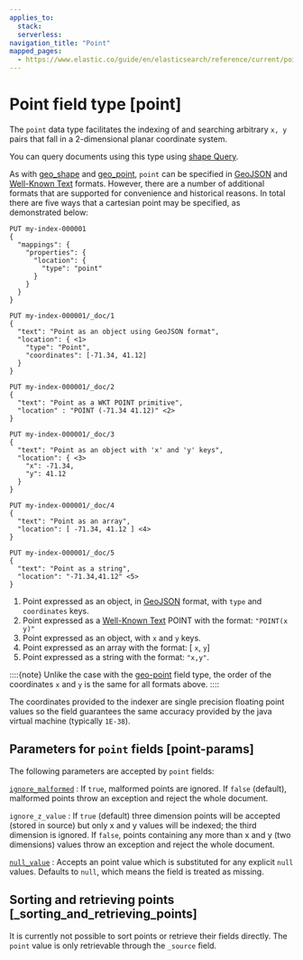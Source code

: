 ```yaml
---
applies_to:
  stack:
  serverless:
navigation_title: "Point"
mapped_pages:
  - https://www.elastic.co/guide/en/elasticsearch/reference/current/point.html
---
```


# Point field type [point]


The `point` data type facilitates the indexing of and searching arbitrary `x, y` pairs that fall in a 2-dimensional planar coordinate system.

You can query documents using this type using [shape Query](/reference/query-languages/query-dsl/query-dsl-shape-query.md).

As with [geo_shape](/reference/elasticsearch/mapping-reference/geo-shape.md) and [geo_point](/reference/elasticsearch/mapping-reference/geo-point.md), `point` can be specified in [GeoJSON](http://geojson.org) and [Well-Known Text](https://docs.opengeospatial.org/is/12-063r5/12-063r5.html) formats. However, there are a number of additional formats that are supported for convenience and historical reasons. In total there are five ways that a cartesian point may be specified, as demonstrated below:

```console
PUT my-index-000001
{
  "mappings": {
    "properties": {
      "location": {
        "type": "point"
      }
    }
  }
}

PUT my-index-000001/_doc/1
{
  "text": "Point as an object using GeoJSON format",
  "location": { <1>
    "type": "Point",
    "coordinates": [-71.34, 41.12]
  }
}

PUT my-index-000001/_doc/2
{
  "text": "Point as a WKT POINT primitive",
  "location" : "POINT (-71.34 41.12)" <2>
}

PUT my-index-000001/_doc/3
{
  "text": "Point as an object with 'x' and 'y' keys",
  "location": { <3>
    "x": -71.34,
    "y": 41.12
  }
}

PUT my-index-000001/_doc/4
{
  "text": "Point as an array",
  "location": [ -71.34, 41.12 ] <4>
}

PUT my-index-000001/_doc/5
{
  "text": "Point as a string",
  "location": "-71.34,41.12" <5>
}
```

1. Point expressed as an object, in [GeoJSON](https://geojson.org/) format, with `type` and `coordinates` keys.
2. Point expressed as a [Well-Known Text](https://docs.opengeospatial.org/is/12-063r5/12-063r5.html) POINT with the format: `"POINT(x y)"`
3. Point expressed as an object, with `x` and `y` keys.
4. Point expressed as an array with the format: [ `x`, `y`]
5. Point expressed as a string with the format: `"x,y"`.


::::{note}
Unlike the case with the [geo-point](/reference/elasticsearch/mapping-reference/geo-point.md) field type, the order of the coordinates `x` and `y` is the same for all formats above.
::::


The coordinates provided to the indexer are single precision floating point values so the field guarantees the same accuracy provided by the java virtual machine (typically `1E-38`).

## Parameters for `point` fields [point-params]

The following parameters are accepted by `point` fields:

[`ignore_malformed`](/reference/elasticsearch/mapping-reference/ignore-malformed.md)
:   If `true`, malformed points are ignored. If `false` (default), malformed points throw an exception and reject the whole document.

`ignore_z_value`
:   If `true` (default) three dimension points will be accepted (stored in source) but only x and y values will be indexed; the third dimension is ignored. If `false`, points containing any more than x and y (two dimensions) values throw an exception and reject the whole document.

[`null_value`](/reference/elasticsearch/mapping-reference/null-value.md)
:   Accepts an point value which is substituted for any explicit `null` values. Defaults to `null`, which means the field is treated as missing.


## Sorting and retrieving points [_sorting_and_retrieving_points]

It is currently not possible to sort points or retrieve their fields directly. The `point` value is only retrievable through the `_source` field.


